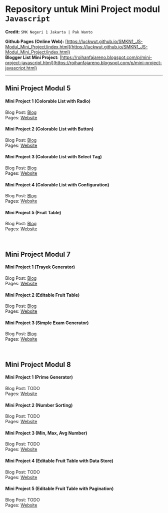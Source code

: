 # Repository untuk Mini Project modul `Javascript`
**Credit:** `SMK Negeri 1 Jakarta | Pak Wanto`

**Github Pages (Online Web):** [https://luckwut.github.io/SMKN1_JS-Modul_Mini_Project/index.html](https://luckwut.github.io/SMKN1_JS-Modul_Mini_Project/index.html) <br>
**Blogger List Mini Project:** [https://roihanfajareno.blogspot.com/p/mini-project-javascript.html](https://roihanfajareno.blogspot.com/p/mini-project-javascript.html)
___

## Mini Project Modul 5
#### Mini Project 1 (Colorable List with Radio)
Blog Post: [Blog](https://roihanfajareno.blogspot.com/2024/02/modul-5-mini-project-list-bewarna-1.html) <br>
Pages: [Website](https://luckwut.github.io/SMKN1_JS-Modul_Mini_Project/Javascript%205/Mini%20Project%201/index.html)

#### Mini Project 2 (Colorable List with Button)
Blog Post: [Blog](https://roihanfajareno.blogspot.com/2024/01/program-javascript-sederhana-ubah-warna.html) <br>
Pages: [Website](https://luckwut.github.io/SMKN1_JS-Modul_Mini_Project/Javascript%205/Mini%20Project%202/index.html)

#### Mini Project 3 (Colorable List with Select Tag)
Blog Post: [Blog](https://roihanfajareno.blogspot.com/2024/02/modul-5-mini-project-ubah-warna-list_9.html?m=1) <br>
Pages: [Website](https://luckwut.github.io/SMKN1_JS-Modul_Mini_Project/Javascript%205/Mini%20Project%203/index.html)

#### Mini Project 4 (Colorable List with Configuration)
Blog Post: [Blog](https://roihanfajareno.blogspot.com/2024/02/modul-5-mini-project-list-generator-4.html?m=1) <br>
Pages: [Website](https://luckwut.github.io/SMKN1_JS-Modul_Mini_Project/Javascript%205/Mini%20Project%204/index.html)

#### Mini Project 5 (Fruit Table)
Blog Post: [Blog](https://roihanfajareno.blogspot.com/2024/02/modul-5-tabel-buah-5.html) <br>
Pages: [Website](https://luckwut.github.io/SMKN1_JS-Modul_Mini_Project/Javascript%205/Mini%20Project%205/index.html)
<div><br></div>

## Mini Project Modul 7
#### Mini Project 1 (Trayek Generator)
Blog Post: [Blog](https://roihanfajareno.blogspot.com/2024/02/modul-7-trayek-generator-1.html) <br>
Pages: [Website](https://luckwut.github.io/SMKN1_JS-Modul_Mini_Project/Javascript%207/Mini%20Project%201/index.html)

#### Mini Project 2 (Editable Fruit Table)
Blog Post: [Blog](https://roihanfajareno.blogspot.com/2024/02/modul-7-trayek-generator-1.html) <br>
Pages: [Website](https://luckwut.github.io/SMKN1_JS-Modul_Mini_Project/Javascript%207/Mini%20Project%202/index.html)

#### Mini Project 3 (Simple Exam Generator)
Blog Post: [Blog](https://roihanfajareno.blogspot.com/2024/02/modul-7-exam-generator-3.html) <br>
Pages: [Website](https://luckwut.github.io/SMKN1_JS-Modul_Mini_Project/Javascript%207/Mini%20Project%203/index.html)
<div><br></div>

## Mini Project Modul 8
#### Mini Project 1 (Prime Generator)
Blog Post: TODO <br>
Pages: [Website](https://luckwut.github.io/SMKN1_JS-Modul_Mini_Project/Javascript%208/Mini%20Project%201/index.html)

#### Mini Project 2 (Number Sorting)
Blog Post: TODO <br>
Pages: [Website](https://luckwut.github.io/SMKN1_JS-Modul_Mini_Project/Javascript%208/Mini%20Project%202/index.html)

#### Mini Project 3 (Min, Max, Avg Number)
Blog Post: TODO <br>
Pages: [Website](https://luckwut.github.io/SMKN1_JS-Modul_Mini_Project/Javascript%208/Mini%20Project%203/index.html)

#### Mini Project 4 (Editable Fruit Table with Data Store)
Blog Post: TODO <br>
Pages: [Website](https://luckwut.github.io/SMKN1_JS-Modul_Mini_Project/Javascript%208/Mini%20Project%204/index.html)

#### Mini Project 5 (Editable Fruit Table with Pagination)
Blog Post: TODO <br>
Pages: [Website](https://luckwut.github.io/SMKN1_JS-Modul_Mini_Project/Javascript%208/Mini%20Project%205/index.html)
<div><br></div>
